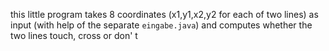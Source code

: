 this little program takes 8 coordinates (x1,y1,x2,y2 for each of two lines) as input (with help of the separate `eingabe.java`) and computes whether the two lines touch, cross or don' t
